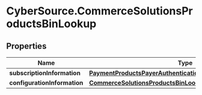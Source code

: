# CyberSource.CommerceSolutionsProductsBinLookup

## Properties
Name | Type | Description | Notes
------------ | ------------- | ------------- | -------------
**subscriptionInformation** | [**PaymentProductsPayerAuthenticationSubscriptionInformation**](PaymentProductsPayerAuthenticationSubscriptionInformation.md) |  | [optional] 
**configurationInformation** | [**CommerceSolutionsProductsBinLookupConfigurationInformation**](CommerceSolutionsProductsBinLookupConfigurationInformation.md) |  | [optional] 


